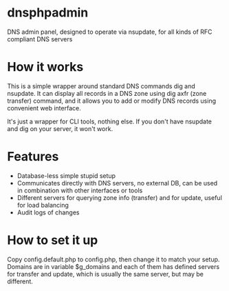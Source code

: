 # dnsphpadmin
DNS admin panel, designed to operate via nsupdate, for all kinds of RFC compliant DNS servers

# How it works
This is a simple wrapper around standard DNS commands dig and nsupdate. It can display all records in a DNS zone using
dig axfr (zone transfer) command, and it allows you to add or modify DNS records using convenient web interface.

It's just a wrapper for CLI tools, nothing else. If you don't have nsupdate and dig on your server, it won't work.

# Features
* Database-less simple stupid setup
* Communicates directly with DNS servers, no external DB, can be used in combination with other interfaces or tools
* Different servers for querying zone info (transfer) and for update, useful for load balancing
* Audit logs of changes

# How to set it up
Copy config.default.php to config.php, then change it to match your setup. Domains are in variable $g_domains and each of them
has defined servers for transfer and update, which is usually the same server, but may be different. 
